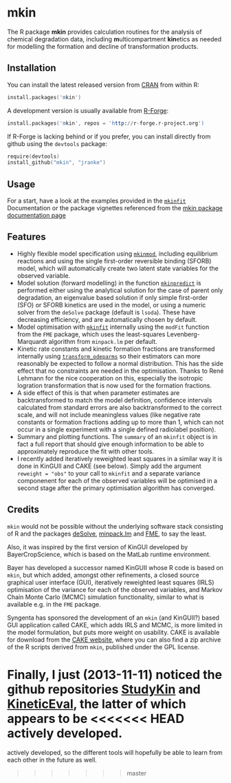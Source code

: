 # mkin

The R package **mkin** provides calculation routines for the analysis of chemical
degradation data, including **m**ulticompartment **kin**etics as needed for modelling
the formation and decline of transformation products.

## Installation

You can install the latest released version from 
[CRAN](http://cran.r-project.org/package=mkin) from within R:

```s
install.packages('mkin')
```

A development version is usually available from [R-Forge](http://r-forge.r-project.org/R/?group_id=615):

```s
install.packages('mkin', repos = 'http://r-forge.r-project.org')
```

If R-Forge is lacking behind or if you prefer, you can install directly from
github using the `devtools` package:

```s
require(devtools)
install_github("mkin", "jranke")
```

## Usage

For a start, have a look at the examples provided in the 
[`mkinfit`](http://kinfit.r-forge.r-project.org/mkin_static/mkinfit.html)
Documentation 
or the package vignettes referenced from the 
[mkin package documentation page](http://kinfit.r-forge.r-project.org/mkin_static/index.html)

## Features

* Highly flexible model specification using
  [`mkinmod`](http://kinfit.r-forge.r-project.org/mkin_static/mkinmod.html),
  including equilibrium reactions and using the single first-order 
  reversible binding (SFORB) model, which will automatically create
  two latent state variables for the observed variable.
* Model solution (forward modelling) in the function
  [`mkinpredict`](http://kinfit.r-forge.r-project.org/mkin_static/mkinpredict.html) 
  is performed either using the analytical solution for the case of 
  parent only degradation, an eigenvalue based solution if only simple
  first-order (SFO) or SFORB kinetics are used in the model, or
  using a numeric solver from the `deSolve` package (default is `lsoda`).
  These have decreasing efficiency, and are automatically chosen 
  by default.
* Model optimisation with 
  [`mkinfit`](http://kinfit.r-forge.r-project.org/mkin_static/mkinfit.html)
  internally using the `modFit` function from the `FME` package,
  which uses the least-squares Levenberg-Marquardt algorithm from
  `minpack.lm` per default.
* Kinetic rate constants and kinetic formation fractions are transformed 
  internally using
  [`transform_odeparms`](http://kinfit.r-forge.r-project.org/mkin_static/transform_odeparms.html)
  so their estimators can more reasonably be expected to follow
  a normal distribution. This has the side effect that no constraints
  are needed in the optimisation. Thanks to René Lehmann for the nice
  cooperation on this, especially the isotropic logration transformation
  that is now used for the formation fractions.
* A side effect of this is that when parameter estimates are backtransformed
  to match the model definition, confidence intervals calculated from
  standard errors are also backtransformed to the correct scale, and will
  not include meaningless values (like negative rate constants or 
  formation fractions adding up to more than 1, which can not occur in 
  a single experiment with a single defined radiolabel position).
* Summary and plotting functions. The `summary` of an `mkinfit` object is in
  fact a full report that should give enough information to be able to
  approximately reproduce the fit with other tools.
* I recently added iteratively reweighted least squares in a similar way
  it is done in KinGUII and CAKE (see below). Simply add the argument
  `reweight = "obs"` to your call to `mkinfit` and a separate variance 
  componenent for each of the observed variables will be optimised
  in a second stage after the primary optimisation algorithm has converged.

## Credits

`mkin` would not be possible without the underlying software stack consisting
of R and the packages [deSolve](http://cran.r-project.org/package=deSolve),
[minpack.lm](http://cran.r-project.org/package=minpack.lm) and
[FME](http://cran.r-project.org/package=FME), to say the least.

Also, it was inspired by the first version of KinGUI developed by
BayerCropScience, which is based on the MatLab runtime environment.

Bayer has developed a successor named KinGUII whose R code is based on `mkin`, but which
added, amongst other refinements, a closed source graphical user interface
(GUI), iteratively reweighted least squares (IRLS) optimisation of the variance
for each of the observed variables, and Markov Chain Monte Carlo (MCMC)
simulation functionality, similar to what is available e.g. in the `FME`
package.

Syngenta has sponsored the development of an `mkin` (and KinGUII?) based GUI
application called CAKE, which adds IRLS and MCMC, is more limited in the model
formulation, but puts more weight on usability.  CAKE is available for download
from the [CAKE website](http://projects.tessella.com/cake), where you can also
find a zip archive of the R scripts derived from `mkin`, published under the GPL
license.

Finally, I just (2013-11-11) noticed the github repositories
[StudyKin](http://github.com/zhenglei-gao/StudyKin) and
[KineticEval](http://github.com/zhenglei-gao/KineticEval), the latter of which appears to be 
<<<<<<< HEAD
actively developed.
=======
actively developed, so the different tools will hopefully be able to learn
from each other in the future as well.
>>>>>>> master
